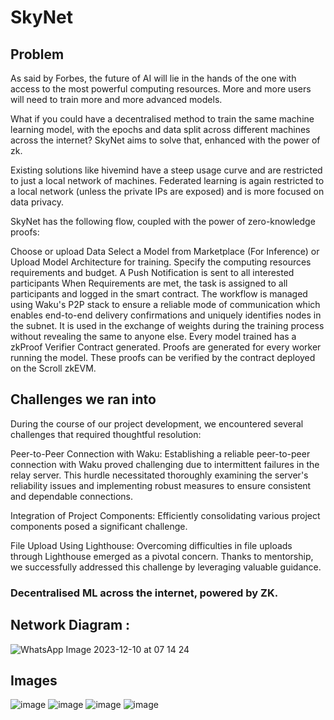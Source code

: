 # SkyNet
## Problem
As said by Forbes, the future of AI will lie in the hands of the one with access to the most powerful computing resources. More and more users will need to train more and more advanced models.

What if you could have a decentralised method to train the same machine learning model, with the epochs and data split across different machines across the internet? SkyNet aims to solve that, enhanced with the power of zk.

Existing solutions like hivemind have a steep usage curve and are restricted to just a local network of machines. Federated learning is again restricted to a local network (unless the private IPs are exposed) and is more focused on data privacy.

SkyNet has the following flow, coupled with the power of zero-knowledge proofs:

Choose or upload Data
Select a Model from Marketplace (For Inference) or Upload Model Architecture for training.
Specify the computing resources requirements and budget.
A Push Notification is sent to all interested participants
When Requirements are met, the task is assigned to all participants and logged in the smart contract.
The workflow is managed using Waku's P2P stack to ensure a reliable mode of communication which enables end-to-end delivery confirmations and uniquely identifies nodes in the subnet. It is used in the exchange of weights during the training process without revealing the same to anyone else.
Every model trained has a zkProof Verifier Contract generated. Proofs are generated for every worker running the model. These proofs can be verified by the contract deployed on the Scroll zkEVM.

## Challenges we ran into
During the course of our project development, we encountered several challenges that required thoughtful resolution:

Peer-to-Peer Connection with Waku:
Establishing a reliable peer-to-peer connection with Waku proved challenging due to intermittent failures in the relay server. This hurdle necessitated thoroughly examining the server's reliability issues and implementing robust measures to ensure consistent and dependable connections.

Integration of Project Components:
Efficiently consolidating various project components posed a significant challenge.

File Upload Using Lighthouse:
Overcoming difficulties in file uploads through Lighthouse emerged as a pivotal concern. Thanks to mentorship, we successfully addressed this challenge by leveraging valuable guidance.
### Decentralised ML across the internet, powered by ZK.
## Network Diagram :
![WhatsApp Image 2023-12-10 at 07 14 24](https://github.com/mittal-parth/SkyNet/assets/72497928/cdecc03a-9944-4507-8166-af737e020c88)

## Images
![image](https://github.com/mittal-parth/SkyNet/assets/75673036/3bb9848b-b2b7-4961-9daa-e175fcb2d573)
![image](https://github.com/mittal-parth/SkyNet/assets/75673036/a8a8457d-2824-4f4a-9953-5716b15b64fe)
![image](https://github.com/mittal-parth/SkyNet/assets/75673036/06cb3456-b257-4ecb-82b8-7e54ad0e84ba)
![image](https://github.com/mittal-parth/SkyNet/assets/75673036/83a0d6dd-3ccb-4797-971e-5ba1a7b864ec)

